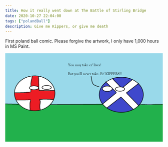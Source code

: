```yaml
---
title: How it really went down at The Battle of Stirling Bridge
date: 2020-10-27 22:04:00
tags: ["polandBall"]
description: Give me Kippers, or give me death
---
```


First poland ball comic. Please forgive the artwork, I only have 1,000 hours in MS Paint.

![Poland Ball](../../../assets/poland_ball.png)
